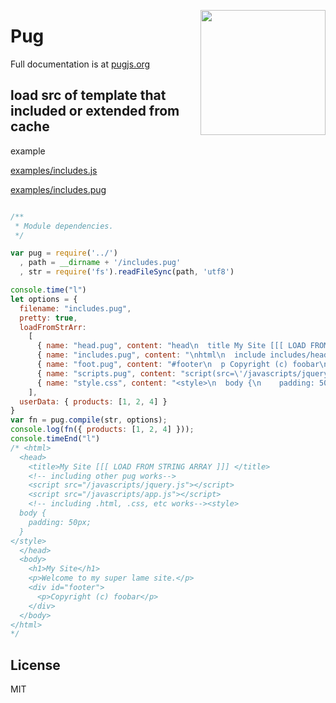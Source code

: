 <a href="https://pugjs.org"><img src="https://cdn.rawgit.com/pugjs/pug-logo/eec436cee8fd9d1726d7839cbe99d1f694692c0c/SVG/pug-final-logo-_-colour-128.svg" height="200" align="right"></a>
# Pug

Full documentation is at [pugjs.org](https://pugjs.org/)
## load src of template that included or extended from cache
example 

[examples/includes.js](https://github.com/Tseian/pug/blob/master/packages/pug/examples/includes.js) 

[examples/includes.pug](https://github.com/Tseian/pug/blob/master/packages/pug/examples/includes.pug)
```js

/**
 * Module dependencies.
 */

var pug = require('../')
  , path = __dirname + '/includes.pug'
  , str = require('fs').readFileSync(path, 'utf8')

console.time("l")
let options = {
  filename: "includes.pug",
  pretty: true,
  loadFromStrArr:
    [
      { name: "head.pug", content: "head\n  title My Site [[[ LOAD FROM STRING ARRAY ]]] \n  // including other pug works\n  include scripts.pug\n  // including .html, .css, etc works\n  include style.css\n" },
      { name: "includes.pug", content: "\nhtml\n  include includes/head.pug\n  body\n    h1 My Site\n    p Welcome to my super lame site.\n    include includes/foot.pug\n" },
      { name: "foot.pug", content: "#footer\n  p Copyright (c) foobar\n  each product in products\n    div=product" },
      { name: "scripts.pug", content: "script(src=\'/javascripts/jquery.js\')\nscript(src=\'/javascripts/app.js\')\n" },
      { name: "style.css", content: "<style>\n  body {\n    padding: 50px;\n  }\n</style>" }
    ],
  userData: { products: [1, 2, 4] }
}
var fn = pug.compile(str, options);
console.log(fn({ products: [1, 2, 4] }));
console.timeEnd("l")
/* <html>
  <head>
    <title>My Site [[[ LOAD FROM STRING ARRAY ]]] </title>
    <!-- including other pug works-->
    <script src="/javascripts/jquery.js"></script>
    <script src="/javascripts/app.js"></script>
    <!-- including .html, .css, etc works--><style>
  body {
    padding: 50px;
  }
</style>
  </head>
  <body>
    <h1>My Site</h1>
    <p>Welcome to my super lame site.</p>
    <div id="footer">
      <p>Copyright (c) foobar</p>
    </div>
  </body>
</html>
*/
```


## License

MIT
